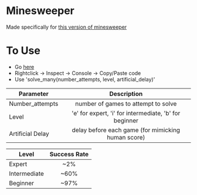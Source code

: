 # Minesweeper
Made specifically for [this version of minesweeper](http://minesweeperonline.com/)

# To Use

* Go [here](http://minesweeperonline.com/)
* Rightclick -> Inspect -> Console -> Copy/Paste code
* Use 'solve_many(number_attempts, level, artificial_delay)'


| Parameter        | Description           |
| ------------- |:-------------:|
| Number_attempts      | number of games to attempt to solve |
| Level| 'e' for expert, 'i' for intermediate, 'b' for beginner      |
| Artificial Delay | delay before each game (for mimicking human score)|

| Level        | Success Rate           |
| ------------- |:-------------:|
| Expert      | ~2% |
| Intermediate      | ~60%      |
| Beginner | ~97%      |


